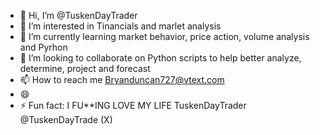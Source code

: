 - 👋 Hi, I’m @TuskenDayTrader
- 👀 I’m interested in Tinancials and marlet analysis
- 🌱 I’m currently learning market behavior, price action, volume analysis and Pyrhon
- 💞️ I’m looking to collaborate on Python scripts to help better analyze, determine, project and forecast
- 📫 How to reach me Bryanduncan727@vtext.com
- 😄 
- ⚡ Fun fact: I FU**ING LOVE MY LIFE
TuskenDayTrader
@TuskenDayTrade (X)
